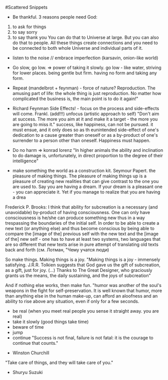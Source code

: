 #Scattered Snippets

* Be thankful.
3 reasons people need God:
1. to ask for things
2. to say sorry
3. to say thank you
You can do that to Universe at large. But you can also do that to people. All these things create connections and you need to be connected to both whole Universe and individual parts of it.

* listen to the noise // embrace imperfection (karsavin, onion-like world)

* Go slow, go low. =>
power of taking it slowly.
go low - like water, striving for lower places. being gentle but firm. having no form and taking any form.

* Repeat (mandelbrot + feynman) - force of nature? Reproduction.
The amusing part of life: the whole thing is just reproduction. No matter how complicated the business is, the main point is to do it again!"
- Richard Feynman
Side Effects! - focus on the process and side-effects will come. Frankl.
(add!!!) unfocus (artistic approach to self)
"Don't aim at success. The more you aim at it and make it a target - the more you are going to miss it." success, like happiness, can not  be pursued. it must ensue, and it only does so as th eunintended side-effect of one's dedication to a cause greater than oneself or as a by-product of one's surrender to a person other than oneself.
Happiness must happen.

* Do no harm => konrad lorenz
"In higher animals the ability and inclination to do damage is, unfortunately, in direct proportion to the degree of their intelligence"

* make something
the world as a construction kit. Seymour Papert.
the pleasure of making things. 
The pleasure of making things up is a pleasure of creating new realities that can give contrast to the one you are used to. Say you are having a dream. If your dream is a pleasant one - you can appreciate it. Yet if you manage to realize that you are having a drea

Frederick P. Brooks: I think that ability for subcreation is a necessary (and unavoidable) by-product of having consciousness. One can only have consciousness is he/she can produce something new thus in a way trespassing the boundaries of the initial self. In order to be able to create a new text (or anything else) and thus become conscious by being able to compare the [image of the] previous self with the new text and the [image of the] new self - one has to have at least two systems, two languages that are
 so different that new texts arise in pure attempt of translating old texts back and forth (см. Лотман, "Чему учатся люди)
 
So make things. Making things is a joy. "Making things is a joy - immensely satisfying. J.R.R. Tolkien suggests that God gave us the gift of subcreation, as a gift, just for joy. (...) Thanks to The Great Designer, who graciously grants us the means, the daily sustaining, and the joys of subcreation"

And if nothing else works, then make fun.
"humor was another of the soul's weapons in the fight for self-preservation. It is well known that humor, more than anything else in the human make-up, can afford an aloofness and an ability to rise above any situation, even if only for a few seconds.

* be real (when you meet real people you sense it straight away. you are real)
* take it slowly (good things take time)
* beware of time
* jump
* continue
"Success is not final, failure is not fatal: it is the courage to continue that counts." 
- Winston Churchill

"Take care of things, and they will take care of you."
- Shuryu Suzuki
